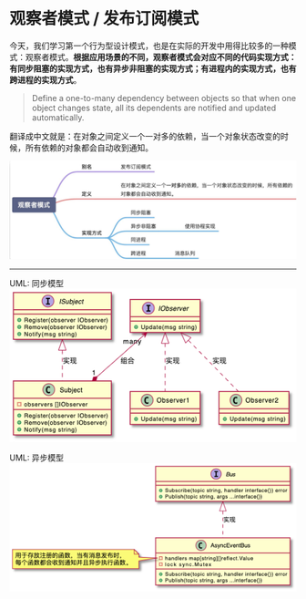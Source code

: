 # 观察者模式 / 发布订阅模式

今天，我们学习第一个行为型设计模式，也是在实际的开发中用得比较多的一种模式：观察者模式。**根据应用场景的不同，观察者模式会对应不同的代码实现方式：有同步阻塞的实现方式，也有异步非阻塞的实现方式；有进程内的实现方式，也有跨进程的实现方式**。

> Define a one-to-many dependency between objects so that when one object changes state, all its dependents are notified and updated automatically.

翻译成中文就是：在对象之间定义一个一对多的依赖，当一个对象状态改变的时候，所有依赖的对象都会自动收到通知。


![图 1](../../image/bfc0310b53d6c47fdf3c6b8e9340c0a4d72c2a5e30955ea128c9da6ecf49f912.png)  

---
UML: 同步模型
![图 1](../../image/36e03f7a05606be39ac6a1c8a54b54c9b294231ad575f7e5ed805eecd6581567.png)  

UML: 异步模型
![图 2](../../image/686851286f183a84c6830a7dc7f20c1a5be1e1254af3f73eaf94ff34c8876b29.png)  
